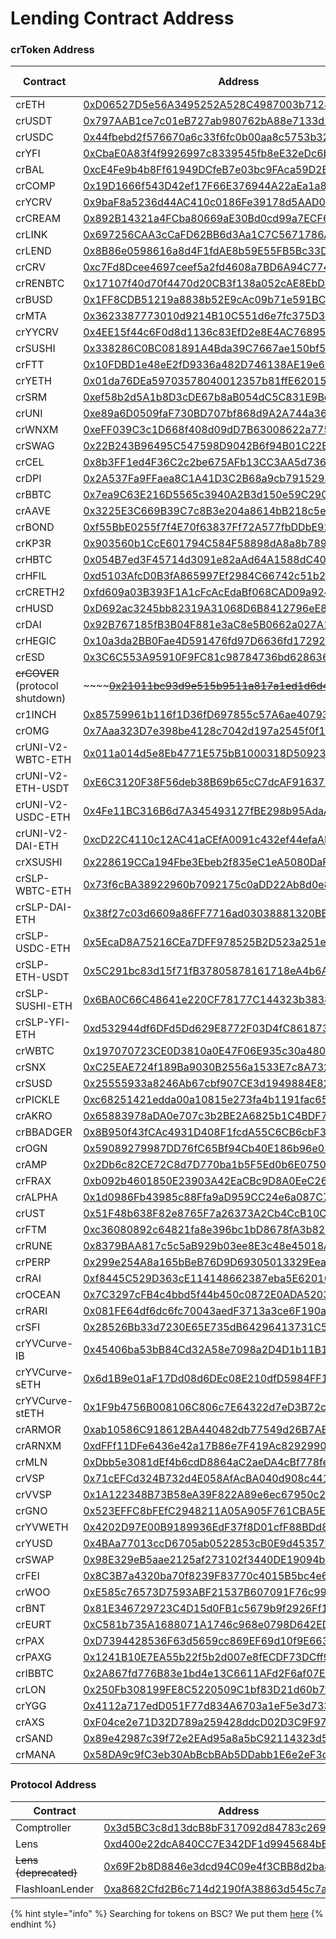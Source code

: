 # Lending Contract Address

### crToken Address

| Contract                        | Address                                                                                                                                   | Flash Loans |
| ------------------------------- | ----------------------------------------------------------------------------------------------------------------------------------------- | ----------- |
| crETH                           | [0xD06527D5e56A3495252A528C4987003b712860eE](https://etherscan.io/address/0xD06527D5e56A3495252A528C4987003b712860eE)                     | No          |
| crUSDT                          | [0x797AAB1ce7c01eB727ab980762bA88e7133d2157](https://etherscan.io/address/0x797AAB1ce7c01eB727ab980762bA88e7133d2157)                     | Yes         |
| crUSDC                          | [0x44fbebd2f576670a6c33f6fc0b00aa8c5753b322](https://etherscan.io/address/0x44fbebd2f576670a6c33f6fc0b00aa8c5753b322)                     | Yes         |
| crYFI                           | [0xCbaE0A83f4f9926997c8339545fb8eE32eDc6b76](https://etherscan.io/address/0xCbaE0A83f4f9926997c8339545fb8eE32eDc6b76)                     | Yes         |
| crBAL                           | [0xcE4Fe9b4b8Ff61949DCfeB7e03bc9FAca59D2Eb3](https://etherscan.io/address/0xcE4Fe9b4b8Ff61949DCfeB7e03bc9FAca59D2Eb3)                     | Yes         |
| crCOMP                          | [0x19D1666f543D42ef17F66E376944A22aEa1a8E46](https://etherscan.io/address/0x19D1666f543D42ef17F66E376944A22aEa1a8E46)                     | Yes         |
| crYCRV                          | [0x9baF8a5236d44AC410c0186Fe39178d5AAD0Bb87](https://etherscan.io/address/0x9baF8a5236d44AC410c0186Fe39178d5AAD0Bb87)                     | No          |
| crCREAM                         | [0x892B14321a4FCba80669aE30Bd0cd99a7ECF6aC0](https://etherscan.io/address/0x892B14321a4FCba80669aE30Bd0cd99a7ECF6aC0)                     | No          |
| crLINK                          | [0x697256CAA3cCaFD62BB6d3Aa1C7C5671786A5fD9](https://etherscan.io/address/0x697256CAA3cCaFD62BB6d3Aa1C7C5671786A5fD9)                     | Yes         |
| crLEND                          | [0x8B86e0598616a8d4F1fdAE8b59E55FB5Bc33D0d6](https://etherscan.io/address/0x8B86e0598616a8d4F1fdAE8b59E55FB5Bc33D0d6)                     | No          |
| crCRV                           | [0xc7Fd8Dcee4697ceef5a2fd4608a7BD6A94C77480](https://etherscan.io/address/0xc7Fd8Dcee4697ceef5a2fd4608a7BD6A94C77480)                     | Yes         |
| crRENBTC                        | [0x17107f40d70f4470d20CB3f138a052cAE8EbD4bE](https://etherscan.io/address/0x17107f40d70f4470d20CB3f138a052cAE8EbD4bE)                     | Yes         |
| crBUSD                          | [0x1FF8CDB51219a8838b52E9cAc09b71e591BC998e](https://etherscan.io/address/0x1FF8CDB51219a8838b52E9cAc09b71e591BC998e)                     | Yes         |
| crMTA                           | [0x3623387773010d9214B10C551d6e7fc375D31F58](https://etherscan.io/address/0x3623387773010d9214b10c551d6e7fc375d31f58)                     | Yes         |
| crYYCRV                         | [0x4EE15f44c6F0d8d1136c83EfD2e8E4AC768954c6](https://etherscan.io/address/0x4EE15f44c6F0d8d1136c83EfD2e8E4AC768954c6)                     | No          |
| crSUSHI                         | [0x338286C0BC081891A4Bda39C7667ae150bf5D206](https://etherscan.io/address/0x338286C0BC081891A4Bda39C7667ae150bf5D206)                     | Yes         |
| crFTT                           | [0x10FDBD1e48eE2fD9336a482D746138AE19e649Db](https://etherscan.io/address/0x10FDBD1e48eE2fD9336a482D746138AE19e649Db)                     | Yes         |
| crYETH                          | [0x01da76DEa59703578040012357b81ffE62015C2d](https://etherscan.io/address/0x01da76DEa59703578040012357b81ffE62015C2d)                     | No          |
| crSRM                           | [0xef58b2d5A1b8D3cDE67b8aB054dC5C831E9Bc025](https://etherscan.io/address/0xef58b2d5A1b8D3cDE67b8aB054dC5C831E9Bc025)                     | Yes         |
| crUNI                           | [0xe89a6D0509faF730BD707bf868d9A2A744a363C7](https://etherscan.io/address/0xe89a6D0509faF730BD707bf868d9A2A744a363C7)                     | Yes         |
| crWNXM                          | [0xeFF039C3c1D668f408d09dD7B63008622a77532C](https://etherscan.io/address/0xeff039c3c1d668f408d09dd7b63008622a77532c)                     | Yes         |
| crSWAG                          | [0x22B243B96495C547598D9042B6f94B01C22B2e9E](https://etherscan.io/address/0x22B243B96495C547598D9042B6f94B01C22B2e9E)                     | No          |
| crCEL                           | [0x8b3FF1ed4F36C2c2be675AFb13CC3AA5d73685a5](https://etherscan.io/address/0x8b3ff1ed4f36c2c2be675afb13cc3aa5d73685a5)                     | Yes         |
| crDPI                           | [0x2A537Fa9FFaea8C1A41D3C2B68a9cb791529366D](https://etherscan.io/address/0x2A537Fa9FFaea8C1A41D3C2B68a9cb791529366D)                     | Yes         |
| crBBTC                          | [0x7ea9C63E216D5565c3940A2B3d150e59C2907Db3](https://etherscan.io/address/0x7ea9c63e216d5565c3940a2b3d150e59c2907db3)                     | Yes         |
| crAAVE                          | [0x3225E3C669B39C7c8B3e204a8614bB218c5e31BC](https://etherscan.io/address/0x3225E3C669B39C7c8B3e204a8614bB218c5e31BC)                     | Yes         |
| crBOND                          | [0xf55BbE0255f7f4E70f63837Ff72A577fbDDbE924](https://etherscan.io/address/0xf55BbE0255f7f4E70f63837Ff72A577fbDDbE924)                     | Yes         |
| crKP3R                          | [0x903560b1CcE601794C584F58898dA8a8b789Fc5d](https://etherscan.io/address/0x903560b1CcE601794C584F58898dA8a8b789Fc5d)                     | Yes         |
| crHBTC                          | [0x054B7ed3F45714d3091e82aAd64A1588dC4096Ed](https://etherscan.io/address/0x054b7ed3f45714d3091e82aad64a1588dc4096ed)                     | Yes         |
| crHFIL                          | [0xd5103AfcD0B3fA865997Ef2984C66742c51b2a8b](https://etherscan.io/address/0xd5103afcd0b3fa865997ef2984c66742c51b2a8b)                     | Yes         |
| crCRETH2                        | [0xfd609a03B393F1A1cFcAcEdaBf068CAD09a924E2](https://etherscan.io/address/0xfd609a03b393f1a1cfcacedabf068cad09a924e2)                     | Yes         |
| crHUSD                          | [0xD692ac3245bb82319A31068D6B8412796eE85d2c](https://etherscan.io/address/0xD692ac3245bb82319A31068D6B8412796eE85d2c)                     | Yes         |
| crDAI                           | [0x92B767185fB3B04F881e3aC8e5B0662a027A1D9f](https://etherscan.io/address/0x92b767185fb3b04f881e3ac8e5b0662a027a1d9f)                     | Yes         |
| crHEGIC                         | [0x10a3da2BB0Fae4D591476fd97D6636fd172923a8](https://etherscan.io/address/0x10a3da2bb0fae4d591476fd97d6636fd172923a8)                     | Yes         |
| crESD                           | [0x3C6C553A95910F9FC81c98784736bd628636D296](https://etherscan.io/address/0x3c6c553a95910f9fc81c98784736bd628636d296)                     | Yes         |
| ~~crCOVER~~ (protocol shutdown) | \~\~\~\~[~~0x21011bc93d9e515b9511a817a1ed1d6d468f49fc~~](https://etherscan.io/address/0x21011bc93d9e515b9511a817a1ed1d6d468f49fc)\~\~\~\~ | ~~No~~      |
| cr1INCH                         | [0x85759961b116f1D36fD697855c57A6ae40793D9B](https://etherscan.io/address/0x85759961b116f1d36fd697855c57a6ae40793d9b)                     | Yes         |
| crOMG                           | [0x7Aaa323D7e398be4128c7042d197a2545f0f1fea](https://etherscan.io/address/0x7aaa323d7e398be4128c7042d197a2545f0f1fea)                     | Yes         |
| crUNI-V2-WBTC-ETH               | [0x011a014d5e8Eb4771E575bB1000318D509230Afa](https://etherscan.io/address/0x011a014d5e8eb4771e575bb1000318d509230afa)                     | No          |
| crUNI-V2-ETH-USDT               | [0xE6C3120F38F56deb38B69b65cC7dcAF916373963](https://etherscan.io/address/0xe6c3120f38f56deb38b69b65cc7dcaf916373963)                     | No          |
| crUNI-V2-USDC-ETH               | [0x4Fe11BC316B6d7A345493127fBE298b95AdaAd85](https://etherscan.io/address/0x4fe11bc316b6d7a345493127fbe298b95adaad85)                     | No          |
| crUNI-V2-DAI-ETH                | [0xcD22C4110c12AC41aCEfA0091c432ef44efaAFA0](https://etherscan.io/address/0xcd22c4110c12ac41acefa0091c432ef44efaafa0)                     | No          |
| crXSUSHI                        | [0x228619CCa194Fbe3Ebeb2f835eC1eA5080DaFbb2](https://etherscan.io/address/0x228619cca194fbe3ebeb2f835ec1ea5080dafbb2)                     | No          |
| crSLP-WBTC-ETH                  | [0x73f6cBA38922960b7092175c0aDD22Ab8d0e81fC](https://etherscan.io/address/0x73f6cba38922960b7092175c0add22ab8d0e81fc)                     | No          |
| crSLP-DAI-ETH                   | [0x38f27c03d6609a86FF7716ad03038881320BE4Ad](https://etherscan.io/address/0x38f27c03d6609a86ff7716ad03038881320be4ad)                     | No          |
| crSLP-USDC-ETH                  | [0x5EcaD8A75216CEa7DFF978525B2D523a251eEA92](https://etherscan.io/address/0x5ecad8a75216cea7dff978525b2d523a251eea92)                     | No          |
| crSLP-ETH-USDT                  | [0x5C291bc83d15f71fB37805878161718eA4b6AEe9](https://etherscan.io/address/0x5c291bc83d15f71fb37805878161718ea4b6aee9)                     | No          |
| crSLP-SUSHI-ETH                 | [0x6BA0C66C48641e220CF78177C144323b3838D375](https://etherscan.io/address/0x6ba0c66c48641e220cf78177c144323b3838d375)                     | No          |
| crSLP-YFI-ETH                   | [0xd532944df6DFd5Dd629E8772F03D4fC861873abF](https://etherscan.io/address/0xd532944df6dfd5dd629e8772f03d4fc861873abf)                     | No          |
| crWBTC                          | [0x197070723CE0D3810a0E47F06E935c30a480D4Fc](https://etherscan.io/address/0x197070723CE0D3810a0E47F06E935c30a480D4Fc)                     | Yes         |
| crSNX                           | [0xC25EAE724f189Ba9030B2556a1533E7c8A732E14](https://etherscan.io/address/0xC25EAE724f189Ba9030B2556a1533E7c8A732E14)                     | Yes         |
| crSUSD                          | [0x25555933a8246Ab67cbf907CE3d1949884E82B55](https://etherscan.io/address/0x25555933a8246Ab67cbf907CE3d1949884E82B55)                     | Yes         |
| crPICKLE                        | [0xc68251421edda00a10815e273fa4b1191fac651b](https://etherscan.io/address/0xc68251421edda00a10815e273fa4b1191fac651b)                     | Yes         |
| crAKRO                          | [0x65883978aDA0e707c3b2BE2A6825b1C4BDF76A90](https://etherscan.io/address/0x65883978ada0e707c3b2be2a6825b1c4bdf76a90)                     | Yes         |
| crBBADGER                       | [0x8B950f43fCAc4931D408F1fcdA55C6CB6cbF3096](https://etherscan.io/address/0x8b950f43fcac4931d408f1fcda55c6cb6cbf3096)                     | No          |
| crOGN                           | [0x59089279987DD76fC65Bf94Cb40E186b96e03cB3](https://etherscan.io/address/0x59089279987dd76fc65bf94cb40e186b96e03cb3)                     | Yes         |
| crAMP                           | [0x2Db6c82CE72C8d7D770ba1b5F5Ed0b6E075066d6](https://etherscan.io/address/0x2db6c82ce72c8d7d770ba1b5f5ed0b6e075066d6)                     | Yes         |
| crFRAX                          | [0xb092b4601850E23903A42EaCBc9D8A0EeC26A4d5](https://etherscan.io/address/0xb092b4601850e23903a42eacbc9d8a0eec26a4d5)                     | Yes         |
| crALPHA                         | [0x1d0986Fb43985c88Ffa9aD959CC24e6a087C7e35](https://etherscan.io/address/0x1d0986fb43985c88ffa9ad959cc24e6a087c7e35)                     | Yes         |
| crUST                           | [0x51F48b638F82e8765F7a26373A2Cb4CcB10C07af](https://etherscan.io/address/0x51f48b638f82e8765f7a26373a2cb4ccb10c07af)                     | Yes         |
| crFTM                           | [0xc36080892c64821fa8e396bc1bD8678fA3b82b17](https://etherscan.io/address/0xc36080892c64821fa8e396bc1bd8678fa3b82b17)                     | Yes         |
| crRUNE                          | [0x8379BAA817c5c5aB929b03ee8E3c48e45018Ae41](https://etherscan.io/address/0x8379BAA817c5c5aB929b03ee8E3c48e45018Ae41)                     | Yes         |
| crPERP                          | [0x299e254A8a165bBeB76D9D69305013329Eea3a3B](https://etherscan.io/address/0x299e254a8a165bbeb76d9d69305013329eea3a3b)                     | Yes         |
| crRAI                           | [0xf8445C529D363cE114148662387eba5E62016e20](https://etherscan.io/address/0xf8445C529D363cE114148662387eba5E62016e20)                     | Yes         |
| crOCEAN                         | [0x7C3297cFB4c4bbd5f44b450c0872E0ADA5203112](https://etherscan.io/address/0x7c3297cfb4c4bbd5f44b450c0872e0ada5203112)                     | Yes         |
| crRARI                          | [0x081FE64df6dc6fc70043aedF3713a3ce6F190a21](https://etherscan.io/address/0x081fe64df6dc6fc70043aedf3713a3ce6f190a21)                     | Yes         |
| crSFI                           | [0x28526Bb33d7230E65E735dB64296413731C5402e](https://etherscan.io/address/0x28526bb33d7230e65e735db64296413731c5402e)                     | Yes         |
| crYVCurve-IB                    | [0x45406ba53bB84Cd32A58e7098a2D4D1b11B107F6](https://etherscan.io/address/0x45406ba53bb84cd32a58e7098a2d4d1b11b107f6)                     | No          |
| crYVCurve-sETH                  | [0x6d1B9e01aF17Dd08d6DEc08E210dfD5984FF1C20](https://etherscan.io/address/0x6d1b9e01af17dd08d6dec08e210dfd5984ff1c20)                     | No          |
| crYVCurve-stETH                 | [0x1F9b4756B008106C806c7E64322d7eD3B72cB284](https://etherscan.io/address/0x1f9b4756b008106c806c7e64322d7ed3b72cb284)                     | No          |
| crARMOR                         | [0xab10586C918612BA440482db77549d26B7ABF8f7](https://etherscan.io/address/0xab10586C918612BA440482db77549d26B7ABF8f7)                     | Yes         |
| crARNXM                         | [0xdFFf11DFe6436e42a17B86e7F419Ac8292990393](https://etherscan.io/address/0xdFFf11DFe6436e42a17B86e7F419Ac8292990393)                     | Yes         |
| crMLN                           | [0xDbb5e3081dEf4b6cdD8864aC2aeDA4cBf778feCf](https://etherscan.io/address/0xDbb5e3081dEf4b6cdD8864aC2aeDA4cBf778feCf)                     | Yes         |
| crVSP                           | [0x71cEFCd324B732d4E058AfAcBA040d908c441847](https://etherscan.io/address/0x71cEFCd324B732d4E058AfAcBA040d908c441847)                     | Yes         |
| crVVSP                          | [0x1A122348B73B58eA39F822A89e6ec67950c2bBD0](https://etherscan.io/address/0x1A122348B73B58eA39F822A89e6ec67950c2bBD0)                     | Yes         |
| crGNO                           | [0x523EFFC8bFEfC2948211A05A905F761CBA5E8e9E](https://etherscan.io/address/0x523EFFC8bFEfC2948211A05A905F761CBA5E8e9E)                     | Yes         |
| crYVWETH                        | [0x4202D97E00B9189936EdF37f8D01cfF88BDd81d4](https://etherscan.io/address/0x4202D97E00B9189936EdF37f8D01cfF88BDd81d4)                     | No          |
| crYUSD                          | [0x4BAa77013ccD6705ab0522853cB0E9d453579Dd4](https://etherscan.io/address/0x4BAa77013ccD6705ab0522853cB0E9d453579Dd4)                     | No          |
| crSWAP                          | [0x98E329eB5aae2125af273102f3440DE19094b77c](https://etherscan.io/address/0x98E329eB5aae2125af273102f3440DE19094b77c)                     | Yes         |
| crFEI                           | [0x8C3B7a4320ba70f8239F83770c4015B5bc4e6F91](https://etherscan.io/address/0x8C3B7a4320ba70f8239F83770c4015B5bc4e6F91)                     | Yes         |
| crWOO                           | [0xE585c76573D7593ABF21537B607091F76c996E73](https://etherscan.io/address/0xE585c76573D7593ABF21537B607091F76c996E73)                     | Yes         |
| crBNT                           | [0x81E346729723C4D15d0FB1c5679b9f2926Ff13C6](https://etherscan.io/address/0x81E346729723C4D15d0FB1c5679b9f2926Ff13C6)                     | Yes         |
| crEURT                          | [0xC581b735A1688071A1746c968e0798D642EDE491](https://etherscan.io/address/0xC581b735A1688071A1746c968e0798D642EDE491)                     | Yes         |
| crPAX                           | [0xD7394428536F63d5659cc869EF69d10f9E66314B](https://etherscan.io/address/0xD7394428536F63d5659cc869EF69d10f9E66314B)                     | Yes         |
| crPAXG                          | [0x1241B10E7EA55b22f5b2d007e8fECDF73DCff999](https://etherscan.io/address/0x1241B10E7EA55b22f5b2d007e8fECDF73DCff999)                     | Yes         |
| crIBBTC                         | [0x2A867fd776B83e1bd4e13C6611AFd2F6af07EA6D](https://etherscan.io/address/0x2A867fd776B83e1bd4e13C6611AFd2F6af07EA6D)                     | Yes         |
| crLON                           | [0x250Fb308199FE8C5220509C1bf83D21d60b7f74A](https://etherscan.io/address/0x250Fb308199FE8C5220509C1bf83D21d60b7f74A)                     | Yes         |
| crYGG                           | [0x4112a717edD051F77d834A6703a1eF5e3d73387F](https://etherscan.io/address/0x4112a717edD051F77d834A6703a1eF5e3d73387F)                     | Yes         |
| crAXS                           | [0xF04ce2e71D32D789a259428ddcD02D3C9F97fb4E](https://etherscan.io/address/0xF04ce2e71D32D789a259428ddcD02D3C9F97fb4E)                     | Yes         |
| crSAND                          | [0x89e42987c39f72e2EAd95a8a5bC92114323d5828](https://etherscan.io/address/0x89e42987c39f72e2EAd95a8a5bC92114323d5828)                     | Yes         |
| crMANA                          | [0x58DA9c9fC3eb30AbBcbBAb5DDabb1E6e2eF3d2EF](https://etherscan.io/address/0x58DA9c9fC3eb30AbBcbBAb5DDabb1E6e2eF3d2EF)                     | Yes         |

### Protocol Address

| Contract              | Address                                                                                                               |
| --------------------- | --------------------------------------------------------------------------------------------------------------------- |
| Comptroller           | [0x3d5BC3c8d13dcB8bF317092d84783c2697AE9258](https://etherscan.io/address/0x3d5BC3c8d13dcB8bF317092d84783c2697AE9258) |
| Lens                  | [0xd400e22dcA840CC7E342DF1d9945684bBd587659](https://etherscan.io/address/0xd400e22dcA840CC7E342DF1d9945684bBd587659) |
| ~~Lens (deprecated)~~ | [0x69F2b8D8846e3dcd94C09e4f3CBB8d2ba8D9423f](https://etherscan.io/address/0x69F2b8D8846e3dcd94C09e4f3CBB8d2ba8D9423f) |
| FlashloanLender       | [0xa8682Cfd2B6c714d2190fA38863d545c7a0b73D5](https://etherscan.io/address/0xa8682Cfd2B6c714d2190fA38863d545c7a0b73D5) |

{% hint style="info" %}
Searching for tokens on BSC? We put them [here](https://docs.cream.finance/v/binance-smart-chain/lending/lending-contract-address)
{% endhint %}
